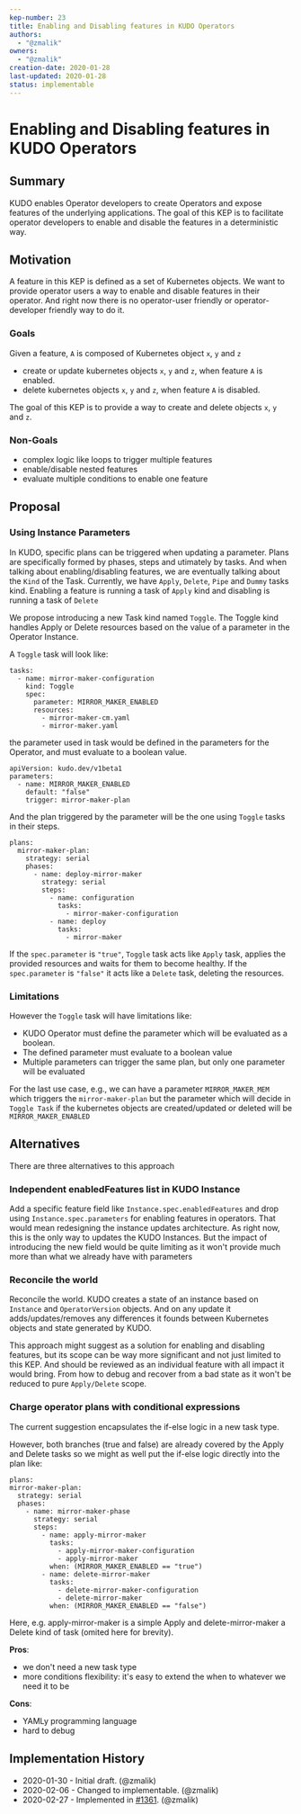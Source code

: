 ```yaml
---
kep-number: 23
title: Enabling and Disabling features in KUDO Operators
authors:
  - "@zmalik"
owners:
  - "@zmalik"
creation-date: 2020-01-28
last-updated: 2020-01-28
status: implementable
---
```


# Enabling and Disabling features in KUDO Operators

## Summary 

KUDO enables Operator developers to create Operators and expose features of the underlying applications. 
The goal of this KEP is to facilitate operator developers to enable and disable the features in a deterministic way.

## Motivation

A feature in this KEP is defined as a set of Kubernetes objects.
We want to provide operator users a way to enable and disable features in their operator. And right now there is no operator-user friendly or operator-developer friendly way to do it. 

### Goals

Given a feature, `A` is composed of Kubernetes object `x`, `y` and `z`
 
- create or update kubernetes objects  `x`, `y` and `z`, when feature `A` is enabled.
- delete kubernetes objects  `x`, `y` and `z`, when feature `A` is disabled.

The goal of this KEP is to provide a way to create and delete objects `x`, `y` and `z`. 

### Non-Goals

- complex logic like loops to trigger multiple features
- enable/disable nested features
- evaluate multiple conditions to enable one feature

## Proposal

### Using Instance Parameters

In KUDO, specific plans can be triggered when updating a parameter. Plans are specifically formed by phases, steps and utimately by tasks.
And when talking about enabling/disabling features, we are eventually talking about the `Kind` of the Task. Currently, we have `Apply`, `Delete`, `Pipe` and `Dummy` tasks kind.
Enabling a feature is running a task of `Apply` kind and disabling is running a task of `Delete`

We propose introducing a new Task kind named `Toggle`. The Toggle kind handles Apply or Delete resources based on the value of a parameter in the Operator Instance.

A `Toggle` task will look like:

```
tasks:
  - name: mirror-maker-configuration
    kind: Toggle
    spec:
      parameter: MIRROR_MAKER_ENABLED
      resources:
        - mirror-maker-cm.yaml
        - mirror-maker.yaml
```


the parameter used in task would be defined in the parameters for the Operator, and must evaluate to a boolean value.
```
apiVersion: kudo.dev/v1beta1
parameters:
  - name: MIRROR_MAKER_ENABLED
    default: "false"
    trigger: mirror-maker-plan
```

And the plan triggered by the parameter will be the one using `Toggle` tasks in their steps.

```
plans:
  mirror-maker-plan:
    strategy: serial
    phases:
      - name: deploy-mirror-maker
        strategy: serial
        steps:
          - name: configuration
            tasks:
              - mirror-maker-configuration
          - name: deploy
            tasks:
              - mirror-maker
```

If the `spec.parameter` is `"true"`, `Toggle` task acts like `Apply` task, applies the provided resources and waits for them to become healthy.
If the `spec.parameter` is `"false"` it acts like a `Delete` task, deleting the resources.

### Limitations

However the `Toggle` task will have limitations like:

- KUDO Operator must define the parameter which will be evaluated as a boolean.
- The defined parameter must evaluate to a boolean value
- Multiple parameters can trigger the same plan, but only one parameter will be evaluated

For the last use case, e.g., we can have a parameter `MIRROR_MAKER_MEM` which triggers the `mirror-maker-plan` but
the parameter which will decide in `Toggle Task` if the kubernetes objects are created/updated or deleted will be `MIRROR_MAKER_ENABLED`

## Alternatives

There are three alternatives to this approach

### Independent enabledFeatures list in KUDO Instance
Add a specific feature field like `Instance.spec.enabledFeatures` and drop using `Instance.spec.parameters` for enabling features in operators. 
That would mean redesigning the instance updates architecture. As right now, this is the only way to updates the KUDO Instances. 
But the impact of introducing the new field would be quite limiting as it won't provide much more than what we already have with parameters 

### Reconcile the world
Reconcile the world. KUDO creates a state of an instance based on `Instance` and `OperatorVersion` objects. And on
any update it adds/updates/removes any differences it founds between Kubernetes objects and state generated by KUDO.

This approach might suggest as a solution for enabling and disabling features, but its scope can be way more significant and not just limited to this KEP.
And should be reviewed as an individual feature with all impact it would bring. From how to debug and recover from a bad state as it won't be reduced to pure `Apply/Delete` scope.

### Charge operator plans with conditional expressions
The current suggestion encapsulates the if-else logic in a new task type. 

However, both branches (true and false) are already covered by the Apply and Delete tasks so we might as well put the if-else logic directly into the plan like:

```
plans:
mirror-maker-plan:
  strategy: serial
  phases:
    - name: mirror-maker-phase
      strategy: serial
      steps:
        - name: apply-mirror-maker
          tasks:
            - apply-mirror-maker-configuration
            - apply-mirror-maker
          when: (MIRROR_MAKER_ENABLED == "true")
        - name: delete-mirror-maker
          tasks:
            - delete-mirror-maker-configuration
            - delete-mirror-maker
          when: (MIRROR_MAKER_ENABLED == "false")
```
Here, e.g. apply-mirror-maker is a simple Apply and delete-mirror-maker a Delete kind of task (omited here for brevity).

**Pros**:

- we don't need a new task type
- more conditions flexibility: it's easy to extend the when to whatever we need it to be

**Cons**:

- YAMLy programming language
- hard to debug


## Implementation History

- 2020-01-30 - Initial draft. (@zmalik)
- 2020-02-06 - Changed to implementable. (@zmalik)
- 2020-02-27 - Implemented in [#1361](https://github.com/kudobuilder/kudo/pull/1361). (@zmalik)
